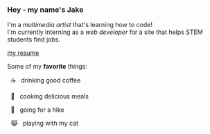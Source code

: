 ### Hey - my name's Jake

I'm a *multimedia artist* that's learning how to code!  
I'm currently interning as a *web developer* for a site that helps STEM students find jobs.  

[my resume](https://github.com/jakebytes/jakebytes/blob/main/resume.md)  

Some of my **favorite** things:
<p> &nbsp ☕ &nbsp drinking good coffee </p>
<p> &nbsp 🍝 &nbsp cooking delicious meals </p>
<p> &nbsp 🥾 &nbsp going for a hike </p>
<p> &nbsp 😹 &nbsp playing with my cat </p>
